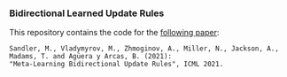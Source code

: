 ### Bidirectional Learned Update Rules

This repository contains the code for the [following paper](https://arxiv.org/abs/2104.04657):

```
Sandler, M., Vladymyrov, M., Zhmoginov, A., Miller, N., Jackson, A., Madams, T. and Agüera y Arcas, B. (2021):
"Meta-Learning Bidirectional Update Rules", ICML 2021.
```

